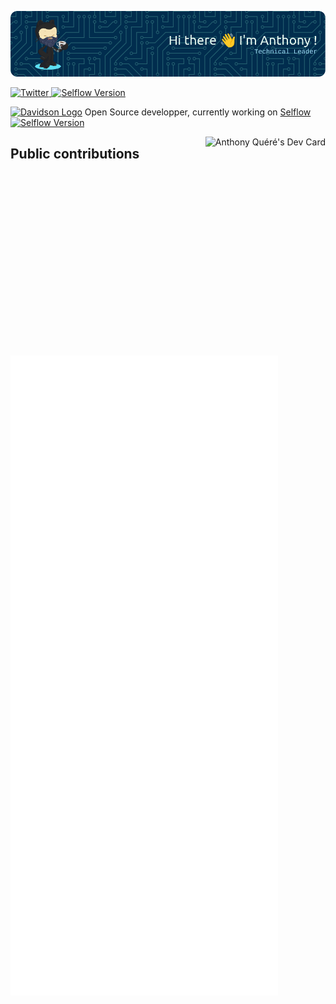 ![Hi there 👋 I'm Anthony !](./github-banner.png)


<!-- TWITTER -->
<a href="https://twitter.com/AnthonyJhoiro">
  <img
    src="https://img.shields.io/twitter/follow/omBratteng?label=Twitter&logo=twitter&style=flat-square&color=1da1f2&logoColor=ffffff"
    alt="Twitter"
  />
</a>

<!-- Selflow Version -->

<a href="https://github.com/selflow/selflow">
  <img
    src="https://img.shields.io/github/package-json/v/selflow/selflow/main?style=flat-square&color=00ADD8&logoColor=ffffff&label=Selflow%20Version&logo=go"
    alt="Selflow Version"
  />
</a>

<!-- Job -->
<p>
  <a href="[https://www.davidson.fr](https://github.com/selflow/selflow)"><img src="https://selflow.github.io/selflow/img/favicon.ico" alt="Davidson Logo" /></a>
  Open Source developper, currently working on <a href="https://github.com/selflow/selflow">Selflow <img src="https://img.shields.io/github/package-json/v/selflow/selflow/main?style=flat-square&color=1da1f2&logoColor=ffffff" alt="Selflow Version" /></a>
</p>
<!-- Dev Card -->
<a href="https://app.daily.dev/Anthony_Jhoiro">
  <img 
       src="https://api.daily.dev/devcards/47f63a7db2334f18ab2c07bbab219076.png?r=g3o" 
       height="350" 
       align="right"
       alt="Anthony Quéré's Dev Card"/>
</a>

## Public contributions

![Metrics](./github-metrics.svg)
